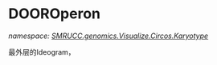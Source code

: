 ﻿# DOOROperon
_namespace: [SMRUCC.genomics.Visualize.Circos.Karyotype](./index.md)_

最外层的Ideogram，




